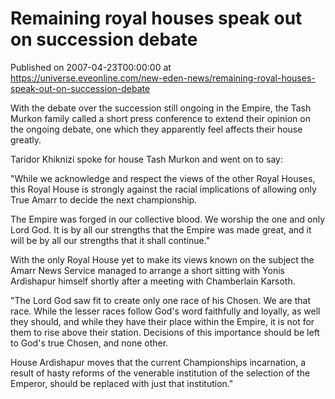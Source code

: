 # Remaining royal houses speak out on succession debate
Published on 2007-04-23T00:00:00 at https://universe.eveonline.com/new-eden-news/remaining-royal-houses-speak-out-on-succession-debate

With the debate over the succession still ongoing in the Empire, the Tash Murkon family called a short press conference to extend their opinion on the ongoing debate, one which they apparently feel affects their house greatly.   
  
Taridor Khiknizi spoke for house Tash Murkon and went on to say:   
  
"While we acknowledge and respect the views of the other Royal Houses, this Royal House is strongly against the racial implications of allowing only True Amarr to decide the next championship.   
  
The Empire was forged in our collective blood. We worship the one and only Lord God. It is by all our strengths that the Empire was made great, and it will be by all our strengths that it shall continue."   
  
With the only Royal House yet to make its views known on the subject the Amarr News Service managed to arrange a short sitting with Yonis Ardishapur himself shortly after a meeting with Chamberlain Karsoth.   
  
"The Lord God saw fit to create only one race of his Chosen. We are that race. While the lesser races follow God's word faithfully and loyally, as well they should, and while they have their place within the Empire, it is not for them to rise above their station. Decisions of this importance should be left to God's true Chosen, and none other.   
  
House Ardishapur moves that the current Championships incarnation, a result of hasty reforms of the venerable institution of the selection of the Emperor, should be replaced with just that institution."
